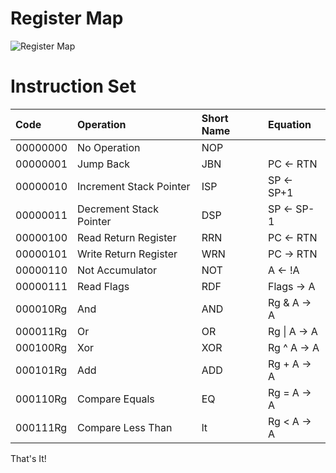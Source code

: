 # Register Map
![Register Map](https://docs.google.com/drawings/d/e/2PACX-1vSF-PthyUAP-zF97gdNV2D4nN0EQKxJt4iW48JPhNAF4zAdomu0ihIHaXag0rTDXatp69aeBcFj2l8z/pub?w=898&amp;h=1551)

# Instruction Set
| Code        | Operation                | Short Name     | Equation     |
| :---------- |:-------------            | :---------     | :---------   |
| 00000000    | No Operation             | NOP            |              |
| 00000001    | Jump Back                | JBN            | PC <\- RTN   |
| 00000010    | Increment Stack Pointer  | ISP            | SP <\- SP+1  |
| 00000011    | Decrement Stack Pointer  | DSP            | SP <\- SP-1  |
| 00000100    | Read Return Register     | RRN            | PC <\- RTN   |
| 00000101    | Write Return Register    | WRN            | PC -> RTN    |
| 00000110    | Not Accumulator          | NOT            | A <\- !A     |
| 00000111    | Read Flags               | RDF            | Flags -> A   |
| 000010Rg    | And                      | AND            | Rg & A -> A  |
| 000011Rg    | Or                       | OR             | Rg \| A -> A |
| 000100Rg    | Xor                      | XOR            | Rg ^ A -> A  |
| 000101Rg    | Add                      | ADD            | Rg + A -> A  |
| 000110Rg    | Compare Equals           | EQ             | Rg = A -> A  |
| 000111Rg    | Compare Less Than        | lt             | Rg \< A -> A |

That's It!
